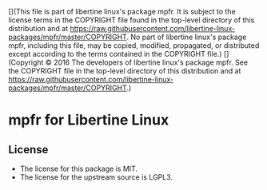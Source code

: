[](This file is part of libertine linux's package mpfr. It is subject to the license terms in the COPYRIGHT file found in the top-level directory of this distribution and at https://raw.githubusercontent.com/libertine-linux-packages/mpfr/master/COPYRIGHT. No part of libertine linux's package mpfr, including this file, may be copied, modified, propagated, or distributed except according to the terms contained in the COPYRIGHT file.)
[](Copyright © 2016 The developers of libertine linux's package mpfr. See the COPYRIGHT file in the top-level directory of this distribution and at https://raw.githubusercontent.com/libertine-linux-packages/mpfr/master/COPYRIGHT.)

# mpfr for Libertine Linux

## License

* The license for this package is MIT.
* The license for the upstream source is LGPL3.
